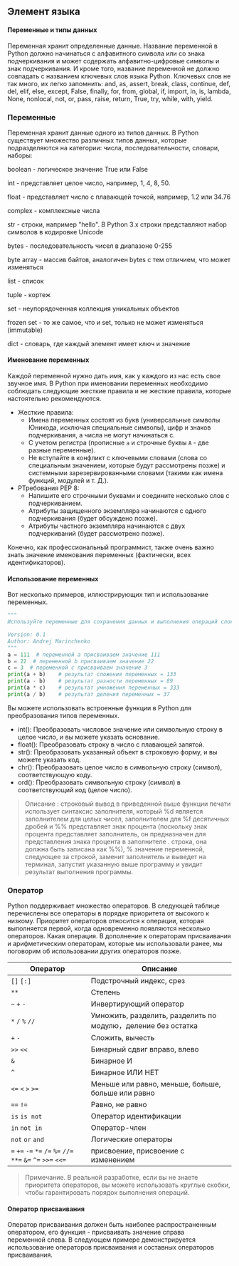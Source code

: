 ## Элемент языка

#### Переменные и типы данных

Переменная хранит определенные  данные. Название переменной в Python должно начинаться с алфавитного символа или со 
знака подчеркивания и может содержать  алфавитно-цифровые символы и знак подчеркивания. И кроме того, название 
переменной не должно совпадать с названием ключевых слов языка Python. Ключевых слов не так много, их легко 
запомнить: and, as, assert, break, class, continue, def, del, elif, else, except, False, finally, for, from, global,
if, import, in, is, lambda, None, nonlocal, not, or, pass, raise, return, True, try, while, with, yield.


### Переменные

Переменная хранит данные одного из типов данных. В Python существует множество различных типов данных, которые 
подразделяются на категории: числа, последовательности, словари, наборы:

boolean - логическое значение True или False

int - представляет целое число, например, 1, 4, 8, 50.

float - представляет число с плавающей точкой, например, 1.2 или 34.76

complex - комплексные числа

str - строки, например "hello". В Python 3.x строки представляют набор символов в кодировке Unicode

bytes - последовательность чисел в диапазоне 0-255

byte array - массив байтов, аналогичен bytes с тем отличием, что может изменяться

list - список

tuple - кортеж

set - неупорядоченная коллекция уникальных объектов

frozen set - то же самое, что и set, только не может изменяться (immutable)

dict - словарь, где каждый элемент имеет ключ и значение


#### Именование переменных

Каждой переменной нужно дать имя, как у каждого из нас есть свое звучное имя. В Python при именовании переменных 
необходимо соблюдать следующие жесткие правила и не жесткие правила, которые настоятельно рекомендуются.
- Жесткие правила:
  - Имена переменных состоят из букв (универсальные символы Юникода, исключая специальные символы), цифр и знаков 
    подчеркивания, а числа не могут начинаться с.
  - С учетом регистра (прописные `a` и строчные буквы `A` - две разные переменные).
  - Не вступайте в конфликт с ключевыми словами (слова со специальным значением, которые будут рассмотрены позже) и 
    системными зарезервированными словами (такими как имена функций, модулей и т. Д.).
- PТребования PEP 8:
  - Напишите его строчными буквами и соедините несколько слов с подчеркиванием.
  - Атрибуты защищенного экземпляра начинаются с одного подчеркивания (будет обсуждено позже).
  - Атрибуты частного экземпляра начинаются с двух подчеркиваний (будет рассмотрено позже).

Конечно, как профессиональный программист, также очень важно знать значение именования переменных (фактически, всех 
идентификаторов).

#### Использование переменных

Вот несколько примеров, иллюстрирующих тип и использование переменных.

```Python
"""
Используйте переменные для сохранения данных и выполнения операций сложения, вычитания, умножения и деления.

Version: 0.1
Author: Andrej Marinchenko
"""
a = 111  # переменной а присваиваем значение 111
b = 22  # переменной b присваиваем значение 22
c = 3  # переменной c присваиваем значение 3
print(a + b)    # результат сложения переменных = 133
print(a - b)    # результат разности переменных = 89
print(a * c)    # результат умножения переменных = 333
print(a / b)    # результат деления переменных = 37
```

Вы можете использовать встроенные функции в Python для преобразования типов переменных.

- int(): Преобразовать числовое значение или символьную строку в целое число, и вы можете указать основание.
- float(): Преобразовать строку в число с плавающей запятой.
- str(): Преобразовать указанный объект в строковую форму, и вы можете указать код.
- chr(): Преобразовать целое число в символьную строку (символ), соответствующую коду.
- ord(): Преобразовать символьную строку (символ) в соответствующий код (целое число).




> Описание : строковый вывод в приведенной выше функции печати использует синтаксис заполнителя, который %d является 
> заполнителем для целых чисел, заполнителем для %f десятичных дробей и %% представляет знак процента (поскольку знак 
> процента представляет заполнитель, он предназначен для представления знака процента в заполнителе . строка, она 
> должна быть записана как %%), % значение переменной, следующее за строкой, заменит заполнитель и выведет на 
> терминал, запустит указанную выше программу и увидит результат выполнения программы.

### Оператор

Python поддерживает множество операторов. В следующей таблице перечислены все операторы в порядке приоритета от высокого к низкому. Приоритет операторов относится к операции, которая выполняется первой, когда одновременно появляются несколько операторов. Какая операция. В дополнение к операторам присваивания и арифметическим операторам, которые мы использовали ранее, мы поговорим об использовании других операторов позже.

| Оператор                                                       | Описание                         |
| ------------------------------------------------------------ | ------------------------------ |
| `[]` `[:]`                                                   | Подстрочный индекс, срез                     |
| `**`                                                         | Степень                           |
| `~` `+` `-`                                                  | Инвертирующий оператор         |
| `*` `/` `%` `//`                                             | Умножить, разделить, разделить по модулю，деление без остатка  |
| `+` `-`                                                      | Сложить, вычесть                         |
| `>>` `<<`                                                    | Бинарный сдвиг вправо, влево                     |
| `&`                                                          | Бинарное И                         |
| `^`                                                          |Бинарное ИЛИ НЕТ              |
| `<=` `<` `>` `>=`                                            | Меньше или равно, меньше, больше, больше или равно |
| `==` `!=`                                                    | Равно, не равно                   |
| `is`  `is not`                                               | Оператор идентификации                     |
| `in` `not in`                                                | Оператор-член                     |
| `not` `or` `and`                                             | Логические операторы                     |
| `=` `+=` `-=` `*=` `/=` `%=` `//=` `**=` `&=` `^=` `>>=` `<<=` | присвоение, присвоение с изменением            |

> Примечание. В реальной разработке, если вы не знаете приоритета операторов, вы можете использовать круглые скобки, 
> чтобы гарантировать порядок выполнения операций.

#### Оператор присваивания

Оператор присваивания должен быть наиболее распространенным оператором, его функция - присваивать значение справа  
переменной слева. В следующем примере демонстрируется использование операторов присваивания и составных операторов присваивания.

